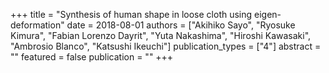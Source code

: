 +++
title = "Synthesis of human shape in loose cloth using eigen-deformation"
date = 2018-08-01
authors = ["Akihiko Sayo", "Ryosuke Kimura", "Fabian Lorenzo Dayrit", "Yuta Nakashima", "Hiroshi Kawasaki", "Ambrosio Blanco", "Katsushi Ikeuchi"]
publication_types = ["4"]
abstract = ""
featured = false
publication = ""
+++

